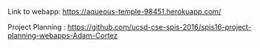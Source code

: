 Link to webapp: https://aqueous-temple-98451.herokuapp.com/

Project Planning : https://github.com/ucsd-cse-spis-2016/spis16-project-planning-webapps-Adam-Cortez
